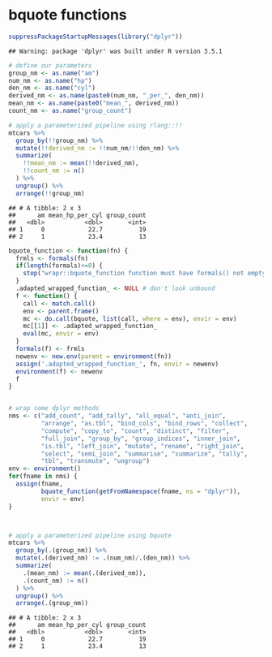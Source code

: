 bquote functions
================

``` r
suppressPackageStartupMessages(library("dplyr"))
```

    ## Warning: package 'dplyr' was built under R version 3.5.1

``` r
# define our parameters
group_nm <- as.name("am")
num_nm <- as.name("hp")
den_nm <- as.name("cyl")
derived_nm <- as.name(paste0(num_nm, "_per_", den_nm))
mean_nm <- as.name(paste0("mean_", derived_nm))
count_nm <- as.name("group_count")

# apply a parameterized pipeline using rlang::!!
mtcars %>%
  group_by(!!group_nm) %>%
  mutate(!!derived_nm := !!num_nm/!!den_nm) %>%
  summarize(
    !!mean_nm := mean(!!derived_nm),
    !!count_nm := n()
  ) %>%
  ungroup() %>%
  arrange(!!group_nm)
```

    ## # A tibble: 2 x 3
    ##      am mean_hp_per_cyl group_count
    ##   <dbl>           <dbl>       <int>
    ## 1     0            22.7          19
    ## 2     1            23.4          13

``` r
bquote_function <- function(fn) {
  frmls <- formals(fn)
  if(length(formals)<=0) {
    stop("wrapr::bquote_function function must have formals() not empty")
  }
  .adapted_wrapped_function_ <- NULL # don't look unbound
  f <- function() {
    call <- match.call()
    env <- parent.frame()
    mc <- do.call(bquote, list(call, where = env), envir = env)
    mc[[1]] <- .adapted_wrapped_function_
    eval(mc, envir = env)
  }
  formals(f) <- frmls
  newenv <- new.env(parent = environment(fn))
  assign('.adapted_wrapped_function_', fn, envir = newenv)
  environment(f) <- newenv
  f
}


# wrap some dplyr methods
nms <- c("add_count", "add_tally", "all_equal", "anti_join",
         "arrange", "as.tbl", "bind_cols", "bind_rows", "collect",
         "compute", "copy_to", "count", "distinct", "filter",
         "full_join", "group_by", "group_indices", "inner_join",
         "is.tbl", "left_join", "mutate", "rename", "right_join",
         "select", "semi_join", "summarise", "summarize", "tally",
         "tbl", "transmute", "ungroup")
env <- environment()
for(fname in nms) {
  assign(fname, 
         bquote_function(getFromNamespace(fname, ns = "dplyr")),
         envir = env)
}



# apply a parameterized pipeline using bquote
mtcars %>%
  group_by(.(group_nm)) %>%
  mutate(.(derived_nm) := .(num_nm)/.(den_nm)) %>%
  summarize(
    .(mean_nm) := mean(.(derived_nm)),
    .(count_nm) := n()
  ) %>%
  ungroup() %>%
  arrange(.(group_nm))
```

    ## # A tibble: 2 x 3
    ##      am mean_hp_per_cyl group_count
    ##   <dbl>           <dbl>       <int>
    ## 1     0            22.7          19
    ## 2     1            23.4          13
